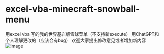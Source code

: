 # excel-vba-minecraft-snowball-menu
用excel vba 写的我的世界基岩版雪球菜单（不支持新execute）
用ChatGPT和个人理解更改的（应该会有bug）
欢迎大家提出修改意见或者增加新内容
![image](https://github.com/maidang2233/excel-vba-minecraft-snowball-menu/assets/50991689/3114e7be-eec5-4643-bc5f-a930bea05e3a)
